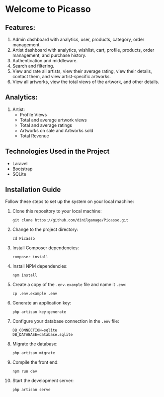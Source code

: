 # Welcome to Picasso

## Features:
1. Admin dashboard with analytics, user, products, category, order management.
2. Artist dashboard with analytics, wishlist, cart, profile, products, order management, and purchase history.
3. Authentication and middleware.
4. Search and filtering.
5. View and rate all artists, view their average rating, view their details, contact them, and view artist-specific artworks.
6. View all artworks, view the total views of the artwork, and other details.

## Analytics:
1. Artist:
   - Profile Views
   - Total and average artwork views
   - Total and average ratings
   - Artworks on sale and Artworks sold
   - Total Revenue


## Technologies Used in the Project

- Laravel 
- Bootstrap
- SQLite

## Installation Guide

Follow these steps to set up the system on your local machine:

1. Clone this repository to your local machine:

    ```shell
    git clone https://github.com/dinilgamage/Picasso.git
    
3. Change to the project directory:

    ```shell
    cd Picasso
    
5. Install Composer dependencies:

    ```shell
    composer install
    
7. Install NPM dependencies:

    ```shell
    npm install

9. Create a copy of the `.env.example` file and name it `.env`:

    ```shell
    cp .env.example .env
    
11. Generate an application key:

    ```shell
    php artisan key:generate

13. Configure your database connection in the `.env` file:

    ```shell
    DB_CONNECTION=sqlite
    DB_DATABASE=database.sqlite
    
14. Migrate the database:

    ```shell
    php artisan migrate
15. Compile the front end:
    ```shell
    npm run dev
16. Start the development server:

    ```shell
    php artisan serve
